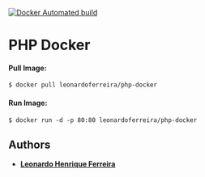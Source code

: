 [![Docker Automated build](https://img.shields.io/docker/automated/leonardoferreira/php-docker.svg)](https://hub.docker.com/r/leonardoferreira/php-docker/)

# PHP Docker

#### Pull Image:
```
$ docker pull leonardoferreira/php-docker
```

#### Run Image:
```
$ docker run -d -p 80:80 leonardoferreira/php-docker
```

## Authors

* **[Leonardo Henrique Ferreira](https://github.com/leonardohenriqueferreira)**
